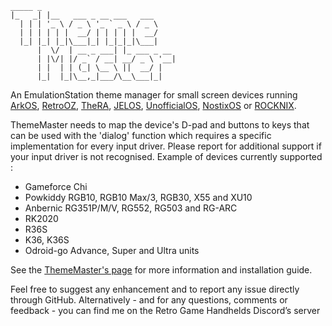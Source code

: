 ```
_____ _                             
|_   _| |__   ___ _ __ ___   ___     
  | | | '_ \ / _ \ '_ ` _ \ / _ \    
  | | | | | |  __/ | | | | |  __/    
  |_| |_| |_|\___|_| |_|_|_|\___|
      |  \/  | __ _ ___| |_ ___ _ __ 
      | |\/| |/ _` / __| __/ _ \ '__|
      | |  | | (_| \__ \ ||  __/ |   
      |_|  |_|\__,_|___/\__\___|_| 
```      
An EmulationStation theme manager for small screen devices running [ArkOS](https://github.com/christianhaitian/arkos), [RetroOZ](https://github.com/southoz/RetroOZ), [TheRA](https://techtoytinker.com/theretroarena), [JELOS](https://github.com/JustEnoughLinuxOS/distribution),  [UnofficialOS](https://github.com/RetroGFX/UnofficialOS), [NostixOS](https://github.com/NostixOS/Nostix) or [ROCKNIX](https://github.com/ROCKNIX/distribution).

ThemeMaster needs to map the device's D-pad and buttons to keys that can be used with the 'dialog' function which requires a specific implementation for every input driver. Please report for additional support if your input driver is not recognised.
Example of devices currently supported :
- Gameforce Chi
- Powkiddy RGB10, RGB10 Max/3, RGB30, X55 and XU10
- Anbernic RG351P/M/V, RG552, RG503 and RG-ARC
- RK2020
- R36S
- K36, K36S
- Odroid-go Advance, Super and Ultra units

See the [ThemeMaster's page](https://johnirvine1433.github.io/ThemeMaster/) for more information and installation guide.

Feel free to suggest any enhancement and to report any issue directly through GitHub. Alternatively - and for any questions, comments or feedback - you can find me on the Retro Game Handhelds Discord’s server
